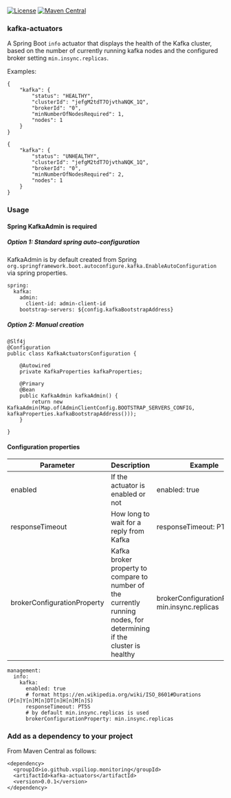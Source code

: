 [![License](https://img.shields.io/:license-apache-brightgreen.svg)](http://www.apache.org/licenses/LICENSE-2.0.html)
[![Maven Central](https://maven-badges.herokuapp.com/maven-central/io.github.vspiliop.monitoring/kafka-actuators/badge.svg)](https://maven-badges.herokuapp.com/maven-central/io.github.vspiliop.monitoring/kafka-actuators)

### kafka-actuators

A Spring Boot `info` actuator that displays the health of the Kafka cluster, based on the number of currently running kafka nodes and the configured broker setting `min.insync.replicas`.

Examples:

```
{
    "kafka": {
        "status": "HEALTHY",
        "clusterId": "jefgM2tdT7OjvthaNQK_1Q",
        "brokerId": "0",
        "minNumberOfNodesRequired": 1,
        "nodes": 1
    }
}
```

```
{
    "kafka": {
        "status": "UNHEALTHY",
        "clusterId": "jefgM2tdT7OjvthaNQK_1Q",
        "brokerId": "0",
        "minNumberOfNodesRequired": 2,
        "nodes": 1
    }
}
```
### Usage

#### Spring KafkaAdmin is required

##### Option 1: Standard spring auto-configuration

KafkaAdmin is by default created from Spring `org.springframework.boot.autoconfigure.kafka.EnableAutoConfiguration` via spring properties.

```
spring:
  kafka:
    admin:
      client-id: admin-client-id
    bootstrap-servers: ${config.kafkaBootstrapAddress}
```

##### Option 2: Manual creation

```
@Slf4j
@Configuration
public class KafkaActuatorsConfiguration {
	
	@Autowired
	private KafkaProperties kafkaProperties;
	
	@Primary
	@Bean
	public KafkaAdmin kafkaAdmin() {  
	    return new KafkaAdmin(Map.of(AdminClientConfig.BOOTSTRAP_SERVERS_CONFIG, kafkaProperties.kafkaBootstrapAddress()));
	}

}
```

#### Configuration properties

| Parameter | Description | Example | Default Value | Required |
| --- | --- | --- | --- | --- |
| enabled | If the actuator is enabled or not | enabled: true | false | Required |
| responseTimeout | How long to wait for a reply from Kafka | responseTimeout: PT5S | 100 ms | Optional |
| brokerConfigurationProperty | Kafka broker property to compare to number of the currently running nodes, for determining if the cluster is healthy | brokerConfigurationProperty: min.insync.replicas | min.insync.replicas | Optional |

```
management:
  info:
    kafka:
      enabled: true
      # format https://en.wikipedia.org/wiki/ISO_8601#Durations (P[n]Y[n]M[n]DT[n]H[n]M[n]S)
      responseTimeout: PT5S
      # by default min.insync.replicas is used
      brokerConfigurationProperty: min.insync.replicas
```

### Add as a dependency to your project

From Maven Central as follows:

```
<dependency>
  <groupId>io.github.vspiliop.monitoring</groupId>
  <artifactId>kafka-actuators</artifactId>
  <version>0.0.1</version>
</dependency>
```
